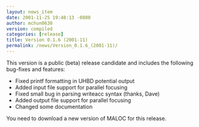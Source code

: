 ```yaml
---
layout: news_item
date: 2001-11-25 19:48:13 -0800
author: mchun0630
version: compiled
categories: [release]
title: Version 0.1.6 (2001-11)
permalink: /news/Version_0.1.6_(2001-11)/
---
```



This version is a public (beta) release candidate and includes the following bug-fixes and features:
<ul>
<li>Fixed printf formatting in UHBD potential output</li>
<li>Added input file support for parallel focusing</li>
<li>Fixed small bug in parsing writeacc syntax (thanks, Dave)</li>
<li>Added output file support for parallel focusing</li>
<li>Changed some documentation</li>
</ul>
You need to download a new version of MALOC for this release.

